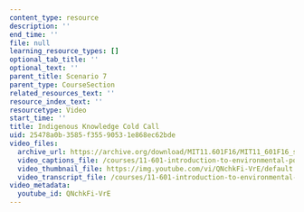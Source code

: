 ```yaml
---
content_type: resource
description: ''
end_time: ''
file: null
learning_resource_types: []
optional_tab_title: ''
optional_text: ''
parent_title: Scenario 7
parent_type: CourseSection
related_resources_text: ''
resource_index_text: ''
resourcetype: Video
start_time: ''
title: Indigenous Knowledge Cold Call
uid: 25478a0b-3585-f355-9053-1e868ec62bde
video_files:
  archive_url: https://archive.org/download/MIT11.601F16/MIT11_601F16_s07_Cold_Call_300k.mp4
  video_captions_file: /courses/11-601-introduction-to-environmental-policy-and-planning-fall-2016/03b932c57f885b48ab511259fbdb5760_QNchkFi-VrE.vtt
  video_thumbnail_file: https://img.youtube.com/vi/QNchkFi-VrE/default.jpg
  video_transcript_file: /courses/11-601-introduction-to-environmental-policy-and-planning-fall-2016/725475dd6176a47ff75dd52baa3470c0_QNchkFi-VrE.pdf
video_metadata:
  youtube_id: QNchkFi-VrE
---
```


